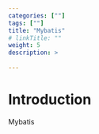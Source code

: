 ```yaml
---
categories: [""] 
tags: [""] 
title: "Mybatis"
# linkTitle: ""
weight: 5
description: >
  
---
```


# Introduction
Mybatis
